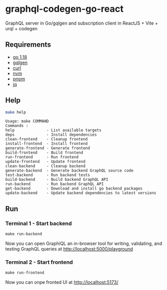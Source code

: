 # graphql-codegen-go-react
GraphQL server in Go/gqlgen and subscription client in ReactJS + Vite + urql + codegen

## Requirements

- [go 1.18](https://go.dev/doc/install)
- [gqlgen](https://github.com/99designs/gqlgen)
- [curl](https://help.ubidots.com/en/articles/2165289-learn-how-to-install-run-curl-on-windows-macosx-linux)
- [nvm](https://github.com/nvm-sh/nvm#install--update-script)
- [pnpm](https://pnpm.io/installation)
- [jq](https://github.com/stedolan/jq/wiki/Installation)

## Help

```bash
make help
```
```text
Usage: make COMMAND
Commands :
help              - List available targets
deps              - Install dependencies
clean-frontend    - Cleanup frontend
install-frontend  - Install frontend
generate-frontend - Generate frontend
build-frontend    - Build frontend
run-frontend      - Run frontend
update-frontend   - Update frontend
clean-backend     - Cleanup backend
generate-backend  - Generate backend GraphQL source code
test-backend      - Run backend tests
build-backend     - Build backend GraphQL API
run-backend       - Run backend GraphQL API
get-backend       - Download and install go backend packages
update-backend    - Update backend dependencies to latest versions
```

## Run

### Terminal 1 - Start backend

```shell
make run-backend
```

Now you can open GraphiQL an in-browser tool for writing, validating, and testing GraphQL queries at [http://localhost:5000/playground](http://localhost:5000/playground)

### Terminal 2 - Start frontend

```shell
make run-frontend
```

Now you can onpe fronted UI at [http://localhost:5173/](http://localhost:5173/)
